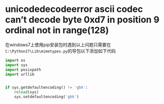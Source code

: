 # unicodedecodeerror ascii codec can’t decode byte 0xd7 in position 9 ordinal not in range(128)

在windows7上使用pip安装包时遇到以上问题只需要在`C:\Python27\Lib\mimetypes.py`的导包以下添加如下代码

```python
import os
import sys
import posixpath
import urllib


if sys.getdefaultencoding() != 'gbk':
	reload(sys)
	sys.setdefaultencoding('gbk')

```

